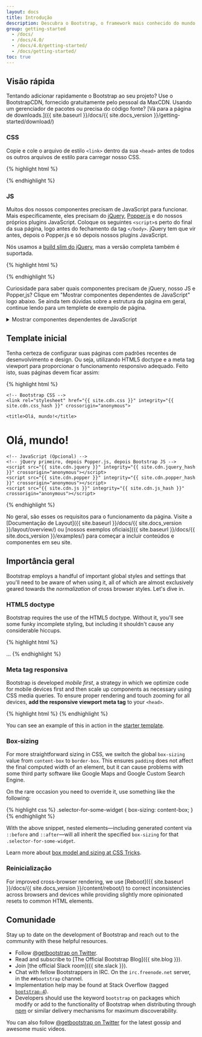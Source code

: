 ```yaml
---
layout: docs
title: Introdução
description: Descubra o Bootstrap, o framework mais conhecido do mundo para criar sites responsivos e mobile, comece com o BootstrapCDN e nosso template inicial.
group: getting-started
  - /docs/
  - /docs/4.0/
  - /docs/4.0/getting-started/
  - /docs/getting-started/
toc: true
---
```


## Visão rápida

Tentando adicionar rapidamente o Bootstrap ao seu projeto? Use o BootstrapCDN, fornecido gratuitamente pelo pessoal da MaxCDN. Usando um gerenciador de pacotes ou precisa do código fonte? [Vá para a página de downloads.]({{ site.baseurl }}/docs/{{ site.docs_version }}/getting-started/download/)

### CSS

Copie e cole o arquivo de estilo `<link>` dentro da sua `<head>` antes de todos os outros arquivos de estilo para carregar nosso CSS.

{% highlight html %}
<link rel="stylesheet" href="{{ site.cdn.css }}" integrity="{{ site.cdn.css_hash }}" crossorigin="anonymous">
{% endhighlight %}

### JS

Muitos dos nossos componentes precisam de JavaScript para funcionar. Mais especificamente, eles precisam do [jQuery](https://jquery.com), [Popper.js](https://popper.js.org/) e do nossos próprios plugins JavaScript. Coloque os seguintes `<script>`s perto do final da sua página, logo antes do fechamento da tag `</body>`. jQuery tem que vir antes, depois o Popper.js e só depois nossos plugins JavaScript.

Nós usamos a [build slim do jQuery](https://blog.jquery.com/2016/06/09/jquery-3-0-final-released/), mas a versão completa também é suportada.

{% highlight html %}
<script src="{{ site.cdn.jquery }}" integrity="{{ site.cdn.jquery_hash }}" crossorigin="anonymous"></script>
<script src="{{ site.cdn.popper }}" integrity="{{ site.cdn.popper_hash }}" crossorigin="anonymous"></script>
<script src="{{ site.cdn.js }}" integrity="{{ site.cdn.js_hash }}" crossorigin="anonymous"></script>
{% endhighlight %}

Curiosidade para saber quais componentes precisam de jQuery, nosso JS e Popper,js? Clique em "Mostrar componentes dependentes de JavaScript" logo abaixo. Se ainda tem dúvidas sobre a estrutura da página em geral, continue lendo para um templete de exemplo de página.

<details>
<summary class="text-primary mb-3">Mostrar componentes dependentes de JavaScript</summary>
{% capture markdown %}
- Alerts for dismissing
- Buttons for toggling states and checkbox/radio functionality
- Carousel for all slide behaviors, controls, and indicators
- Collapse for toggling visibility of content
- Dropdowns for displaying and positioning (also requires [Popper.js](https://popper.js.org/))
- Modals for displaying, positioning, and scroll behavior
- Navbar for extending our Collapse plugin to implement responsive behavior
- Tooltips and popovers for displaying and positioning (also requires [Popper.js](https://popper.js.org/))
- Scrollspy for scroll behavior and navigation updates
{% endcapture %}
{{ markdown | markdownify }}
</details>

## Template inicial

Tenha certeza de configurar suas páginas com padrões recentes de desenvolvimento e design. Ou seja, utilizando HTML5 doctype e a meta tag viewport para proporcionar o funcionamento responsivo adequado. Feito isto, suas páginas devem ficar assim:

{% highlight html %}
<!doctype html>
<html lang="pt-br">
  <head>
    <!-- Meta tags Obrigatórias -->
    <meta charset="utf-8">
    <meta name="viewport" content="width=device-width, initial-scale=1, shrink-to-fit=no">

    <!-- Bootstrap CSS -->
    <link rel="stylesheet" href="{{ site.cdn.css }}" integrity="{{ site.cdn.css_hash }}" crossorigin="anonymous">

    <title>Olá, mundo!</title>
  </head>
  <body>
    <h1>Olá, mundo!</h1>

    <!-- JavaScript (Opcional) -->
    <!-- jQuery primeiro, depois Popper.js, depois Bootstrap JS -->
    <script src="{{ site.cdn.jquery }}" integrity="{{ site.cdn.jquery_hash }}" crossorigin="anonymous"></script>
    <script src="{{ site.cdn.popper }}" integrity="{{ site.cdn.popper_hash }}" crossorigin="anonymous"></script>
    <script src="{{ site.cdn.js }}" integrity="{{ site.cdn.js_hash }}" crossorigin="anonymous"></script>
  </body>
</html>
{% endhighlight %}

No geral, são esses os requisitos para o funcionamento da página. Visite a [Documentação de Layout]({{ site.baseurl }}/docs/{{ site.docs_version }}/layout/overview/) ou [nossos exemplos oficiais]({{ site.baseurl }}/docs/{{ site.docs_version }}/examples/) para começar a incluir conteúdos e componentes em seu site.

## Importância geral

Bootstrap employs a handful of important global styles and settings that you'll need to be aware of when using it, all of which are almost exclusively geared towards the *normalization* of cross browser styles. Let's dive in.

### HTML5 doctype

Bootstrap requires the use of the HTML5 doctype. Without it, you'll see some funky incomplete styling, but including it shouldn't cause any considerable hiccups.

{% highlight html %}
<!doctype html>
<html lang="en">
  ...
</html>
{% endhighlight %}

### Meta tag responsiva

Bootstrap is developed *mobile first*, a strategy in which we optimize code for mobile devices first and then scale up components as necessary using CSS media queries. To ensure proper rendering and touch zooming for all devices, **add the responsive viewport meta tag** to your `<head>`.

{% highlight html %}
<meta name="viewport" content="width=device-width, initial-scale=1, shrink-to-fit=no">
{% endhighlight %}

You can see an example of this in action in the [starter template](#starter-template).

### Box-sizing

For more straightforward sizing in CSS, we switch the global `box-sizing` value from `content-box` to `border-box`. This ensures `padding` does not affect the final computed width of an element, but it can cause problems with some third party software like Google Maps and Google Custom Search Engine.

On the rare occasion you need to override it, use something like the following:

{% highlight css %}
.selector-for-some-widget {
  box-sizing: content-box;
}
{% endhighlight %}

With the above snippet, nested elements—including generated content via `::before` and `::after`—will all inherit the specified `box-sizing` for that `.selector-for-some-widget`.

Learn more about [box model and sizing at CSS Tricks](https://css-tricks.com/box-sizing/).

### Reinicialização

For improved cross-browser rendering, we use [Reboot]({{ site.baseurl }}/docs/{{ site.docs_version }}/content/reboot/) to correct inconsistencies across browsers and devices while providing slightly more opinionated resets to common HTML elements.

## Comunidade

Stay up to date on the development of Bootstrap and reach out to the community with these helpful resources.

- Follow [@getbootstrap on Twitter](https://twitter.com/getbootstrap).
- Read and subscribe to [The Official Bootstrap Blog]({{ site.blog }}).
- Join [the official Slack room]({{ site.slack }}).
- Chat with fellow Bootstrappers in IRC. On the `irc.freenode.net` server, in the `##bootstrap` channel.
- Implementation help may be found at Stack Overflow (tagged [`bootstrap-4`](https://stackoverflow.com/questions/tagged/bootstrap-4)).
- Developers should use the keyword `bootstrap` on packages which modify or add to the functionality of Bootstrap when distributing through [npm](https://www.npmjs.com/browse/keyword/bootstrap) or similar delivery mechanisms for maximum discoverability.

You can also follow [@getbootstrap on Twitter](https://twitter.com/getbootstrap) for the latest gossip and awesome music videos.
